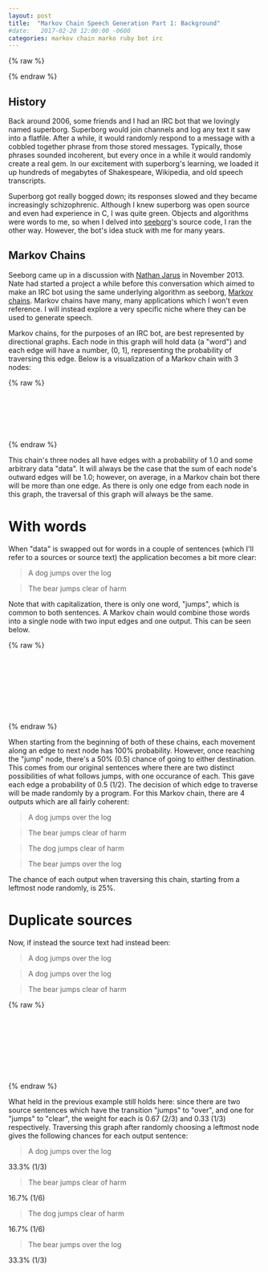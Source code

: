 ```yaml
---
layout: post
title:  "Markov Chain Speech Generation Part 1: Background"
#date:   2017-02-20 12:00:00 -0600
categories: markov chain marko ruby bot irc
---
```


{% raw %}
  <script src="https://d3js.org/d3.v4.min.js"></script>
  <script src="/js/markov/graphing.js"></script>
{% endraw %}

History
----------
Back around 2006, some friends and I had an IRC bot that we lovingly named superborg. Superborg would join channels and log any text it saw into a flatfile. After a while, it would randomly respond to a message with a cobbled together phrase from those stored messages. Typically, those phrases sounded incoherent, but every once in a while it would randomly create a real gem. In our excitement with superborg's learning, we loaded it up hundreds of megabytes of Shakespeare, Wikipedia, and old speech transcripts.

Superborg got really bogged down; its responses slowed and they became increasingly schizophrenic. Although I knew superborg was open source and even had experience in C, I was quite green. Objects and algorithms were words to me, so when I delved into [seeborg](https://github.com/hmage/seeborg)'s source code, I ran the other way. However, the bot's idea stuck with me for many years.

Markov Chains
-------------
Seeborg came up in a discussion with [Nathan Jarus](http://nathanjar.us/) in November 2013. Nate had started a project a while before this conversation which aimed to make an IRC bot using the same underlying algorithm as seeborg, [Markov chains](https://en.wikipedia.org/wiki/Markov_chain). Markov chains have many, many applications which I won't even reference. I will instead explore a very specific niche where they can be used to generate speech.

Markov chains, for the purposes of an IRC bot, are best represented by directional graphs. Each node in this graph will hold data (a "word") and each edge will have a number, (0, 1], representing the probability of traversing this edge. Below is a visualization of a Markov chain with 3 nodes:

{% raw %}
<svg id="markov-chain" width="960" height="175"></svg>

<style type="text/css">
</style>

<script>
  var svg = d3.select("svg#markov-chain"),
      g = svg.append("g");

  var first = addChain(g, 50, 50, "data");
  var second = addChain(g, 200, 50, "data");
  var third = addChain(g, 350, 50, "data");

  drawLine(g, first.cx, first.cy, second.mnx, second.mny, "1.0");
  drawLine(g, second.cx, second.cy, third.mnx, third.mny, "1.0");
</script>
{% endraw %}

This chain's three nodes all have edges with a probability of 1.0 and some arbitrary data "data". It will always be the case that the sum of each node's outward edges will be 1.0; however, on average, in a Markov chain bot there will be more than one edge. As there is only one edge from each node in this graph, the traversal of this graph will always be the same.

With words
==========

When "data" is swapped out for words in a couple of sentences (which I'll refer to a sources or source text) the application becomes a bit more clear:
> A dog jumps over the log

> The bear jumps clear of harm

Note that with capitalization, there is only one word, "jumps", which is common to both sentences. A Markov chain would combine those words into a single node with two input edges and one output. This can be seen below.

{% raw %}
<svg id="markov-chain-sentence" width="960" height="250"></svg>

<script>
function secondExample(element, special_weights) {
  var svg = d3.select(element),
      g = svg.append("g"),
      sentence1 = ["A", "dog", "jumps", "over", "the", "log"],
      sentence2 = ["The", "bear", "jumps", "clear", "of", "harm"],
      chains1 = [],
      chains2 = [];

  var thisx = 50,
      thisy = 50,
      xspacing = 140,
      yspacing = 100;

  sentence1.forEach(function(e, i) {
    if(i != 2) {
      chains1.push(addChain(g, thisx, thisy, e));
    }
    thisx += xspacing;
  });

  thisx = 50,
  thisy += yspacing;
  sentence2.forEach(function(e, i) {
    if(i != 2) {
      chains2.push(addChain(g, thisx, thisy, e));
    }
    thisx += xspacing;
  });

  // draw crossover word
  thisy -= yspacing / 2;
  var crossover = addChain(g, xspacing * 2 + 50, thisy, "jumps");

  for(var i=0; i<chains1.length-1; i++) {
    if(i == 1) {
      drawLine(g, chains1[i].cx, chains1[i].cy, crossover.mnx, crossover.mny, "1.0");
    } else {
      drawLine(g, chains1[i].cx, chains1[i].cy, chains1[i+1].mnx, chains1[i+1].mny, "1.0");
    }
  }
  for(var i=0; i<chains2.length-1; i++) {
    if(i == 1) {
      drawLine(g, chains2[i].cx, chains2[i].cy, crossover.mnx, crossover.mny, "1.0");
    } else {
      drawLine(g, chains2[i].cx, chains2[i].cy, chains2[i+1].mnx, chains2[i+1].mny, "1.0");
    }
  }

  // Draw crossover lines
  drawLine(g, crossover.cx, crossover.cy, chains1[2].mnx, chains1[2].mny, special_weights[0]);
  drawLine(g, crossover.cx, crossover.cy, chains2[2].mnx, chains2[2].mny, special_weights[1]);
}
secondExample("svg#markov-chain-sentence", ["0.5", "0.5"]);
  </script>
{% endraw %}

When starting from the beginning of both of these chains, each movement along an edge to next node has 100% probability. However, once reaching the "jump" node, there's a 50% (0.5) chance of going to either destination. This comes from our original sentences where there are two distinct possibilities of what follows jumps, with one occurance of each. This gave each edge a probability of 0.5 (1/2). The decision of which edge to traverse will be made randomly by a program. For this Markov chain, there are 4 outputs which are all fairly coherent:
> A dog jumps over the log

> The bear jumps clear of harm

> The dog jumps clear of harm

> The bear jumps over the log

The chance of each output when traversing this chain, starting from a leftmost node randomly, is 25%.

Duplicate sources
=================

Now, if instead the source text had instead been:
> A dog jumps over the log

> A dog jumps over the log

> The bear jumps clear of harm

{% raw %}
<svg id="markov-chain-sentence-two" width="960" height="250"></svg>

<script>
  secondExample("svg#markov-chain-sentence-two", ["0.67", "0.33"]);
</script>
{% endraw %}

What held in the previous example still holds here: since there are two source sentences which have the transition "jumps" to "over", and one for "jumps" to "clear", the weight for each is 0.67 (2/3) and 0.33 (1/3) respectively. Traversing this graph after randomly choosing a leftmost node gives the following chances for each output sentence:

> A dog jumps over the log

33.3% (1/3)

> The bear jumps clear of harm

16.7% (1/6)

> The dog jumps clear of harm

16.7% (1/6)

> The bear jumps over the log

33.3% (1/3)
